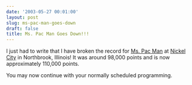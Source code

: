 ```yaml
---
date: '2003-05-27 00:01:00'
layout: post
slug: ms-pac-man-goes-down
draft: false
title: Ms. Pac Man Goes Down!!!
---
```


I just had to write that I have broken the record for [Ms. Pac Man](http://www.klov.com/M/Ms._Pac-Man.html) at [Nickel City](http://www.nickelcitygames.com) in Northbrook, Illinois! It was around 98,000 points and is now approximately 110,000 points.  

You may now continue with your normally scheduled programming.
